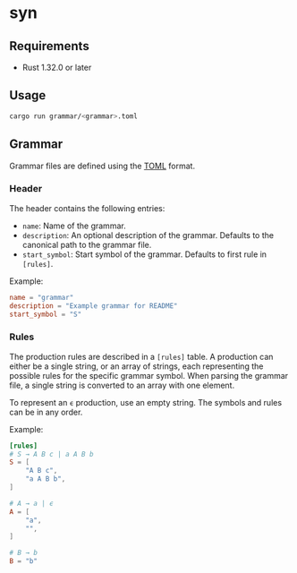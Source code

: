 # syn

## Requirements
- Rust 1.32.0 or later

## Usage
```bash
cargo run grammar/<grammar>.toml
```

## Grammar
Grammar files are defined using the [TOML](https://github.com/toml-lang/toml) format.

### Header
The header contains the following entries:

- `name`: Name of the grammar.
- `description`: An optional description of the grammar.
  Defaults to the canonical path to the grammar file.
- `start_symbol`: Start symbol of the grammar. Defaults to first rule in `[rules]`.

Example:
```toml
name = "grammar"
description = "Example grammar for README"
start_symbol = "S"
```

### Rules
The production rules are described in a `[rules]` table. A production can either be a single string,
or an array of strings, each representing the possible rules for the specific grammar symbol.
When parsing the grammar file, a single string is converted to an array with one element.

To represent an `ϵ` production, use an empty string. The symbols and rules can be in any order.

Example:
```toml
[rules]
# S → A B c | a A B b
S = [
    "A B c",
    "a A B b",
]

# A → a | ϵ
A = [
    "a",
    "",
]

# B → b
B = "b"
```
